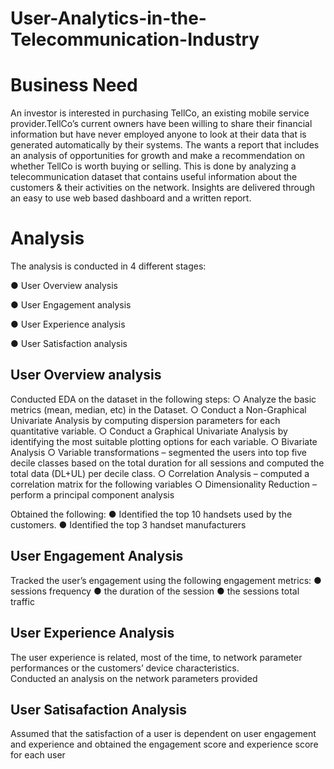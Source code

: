# User-Analytics-in-the-Telecommunication-Industry

# Business Need

An investor is interested in purchasing TellCo, an existing mobile service provider.TellCo’s current owners have been willing to share their financial information but have never
employed anyone to look at their data that is generated automatically by their systems. The wants a report that includes an analysis of opportunities for growth and 
make a recommendation on whether TellCo is worth buying or selling. This is done by analyzing a telecommunication dataset that contains useful information about the customers & their activities on the network. 
Insights are delivered through an easy to use web based dashboard and a written report. 

# Analysis


The analysis is conducted in 4 different stages:

●	User Overview analysis

●	User Engagement analysis

●	User Experience analysis

●	User Satisfaction analysis


## User Overview analysis
Conducted EDA on the dataset in the following steps: 
  ○	Analyze the basic metrics (mean, median, etc) in the Dataset.
  ○	Conduct a Non-Graphical Univariate Analysis by computing dispersion parameters for each quantitative variable. 
  ○	Conduct a Graphical Univariate Analysis by identifying the most suitable plotting options for each variable.
  ○	Bivariate Analysis 
  ○	Variable transformations – segmented the users into top five decile classes based on the total duration for all sessions and computed the total data (DL+UL) per decile class. 
  ○	Correlation Analysis – computed a correlation matrix for the following variables 
  ○	Dimensionality Reduction – perform a principal component analysis 
  
Obtained the following:
●	Identified the top 10 handsets used by the customers.
●	Identified the top 3 handset manufacturers

## User Engagement Analysis
Tracked the user’s engagement using the following engagement metrics: 
●	sessions frequency 
●	the duration of the session 
●	the sessions total traffic 

## User Experience Analysis
The user experience is related, most of the time, to network parameter performances or the customers’ device characteristics.  
Conducted an analysis on the network parameters provided

## User Satisafaction Analysis
Assumed that the satisfaction of a user is dependent on user engagement and experience and obtained the engagement score and experience score for each user






